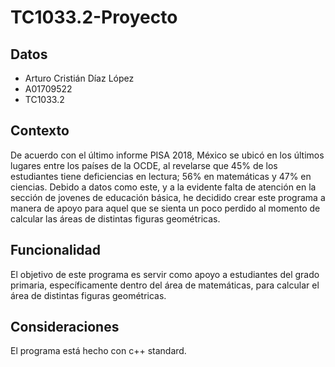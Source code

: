 # TC1033.2-Proyecto

## Datos
* Arturo Cristián Díaz López
* A01709522
* TC1033.2

## Contexto
De acuerdo con el último informe PISA 2018, México se ubicó en los últimos lugares entre los países de la OCDE, al revelarse que 45% de los estudiantes tiene deficiencias en lectura; 56% en matemáticas y 47% en ciencias. Debido a datos como este, y a la evidente falta de atención en la sección de jovenes de educación básica, he decidido crear este programa a manera de apoyo para aquel que se sienta un poco perdido al momento de calcular las áreas de distintas figuras geométricas.

## Funcionalidad
El objetivo de este programa es servir como apoyo a estudiantes del grado primaria, específicamente dentro del área de matemáticas, para calcular el área de distintas figuras geométricas.

## Consideraciones
El programa está hecho con c++ standard.

